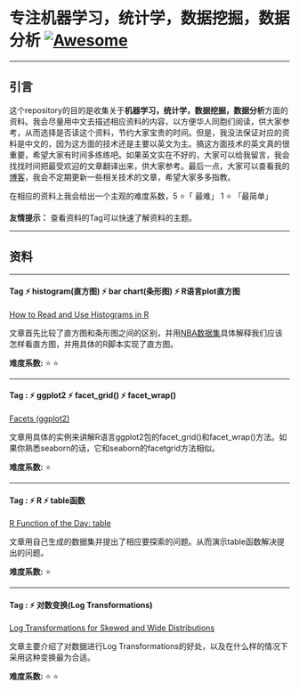 # 专注机器学习，统计学，数据挖掘，数据分析 [![Awesome](https://cdn.rawgit.com/sindresorhus/awesome/d7305f38d29fed78fa85652e3a63e154dd8e8829/media/badge.svg)](https://github.com/hanxlinsist/bookstore)

___

## 引言

这个repository的目的是收集关于**机器学习，统计学，数据挖掘，数据分析**方面的资料。我会尽量用中文去描述相应资料的内容，以方便华人同胞们阅读，供大家参考，从而选择是否读这个资料，节约大家宝贵的时间。但是，我没法保证对应的资料是中文的，因为这方面的技术还是主要以英文为主。搞这方面技术的英文真的很重要，希望大家有时间多练练吧。如果英文实在不好的，大家可以给我留言，我会找找时间把最受欢迎的文章翻译出来，供大家参考。最后一点，大家可以查看我的[博客](http://blog.csdn.net/xlinsist)，我会不定期更新一些相关技术的文章，希望大家多多指教。

在相应的资料上我会给出一个主观的难度系数，5 :star:「 最难」 1 :star: 「最简单」

**友情提示：** 查看资料的Tag可以快速了解资料的主题。

___

## 资料

___


#### **Tag** :zap: histogram(直方图) :zap: bar chart(条形图) :zap: R语言plot直方图

[How to Read and Use Histograms in R](http://flowingdata.com/2014/02/27/how-to-read-histograms-and-use-them-in-r/)

文章首先比较了直方图和条形图之间的区别，并用[NBA数据集](https://github.com/hanxlinsist/bookstore/blob/master/datasets/NBA-Census-10.14.2013.csv)具体解释我们应该怎样看直方图，并用具体的R脚本实现了直方图。

**难度系数:** :star: :star:

___

#### **Tag** : :zap: ggplot2 :zap: facet_grid() :zap: facet_wrap()

[Facets (ggplot2)](http://www.cookbook-r.com/Graphs/Facets_(ggplot2)/)

文章用具体的实例来讲解R语言ggplot2包的facet_grid()和facet_wrap()方法。如果你熟悉seaborn的话，它和seaborn的facetgrid方法相似。

**难度系数:** :star:

___

#### **Tag** : :zap: R :zap: table函数

[R Function of the Day: table](http://www.r-bloggers.com/r-function-of-the-day-table/)

文章用自己生成的数据集并提出了相应要探索的问题。从而演示table函数解决提出的问题。

**难度系数:** :star:

___

#### **Tag** : :zap: 对数变换(Log Transformations)

[Log Transformations for Skewed and Wide Distributions](https://www.r-statistics.com/2013/05/log-transformations-for-skewed-and-wide-distributions-from-practical-data-science-with-r/)

文章主要介绍了对数据进行Log Transformations的好处，以及在什么样的情况下采用这种变换最为合适。

**难度系数:** :star: :star:
